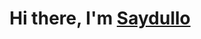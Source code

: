 <h1 align="center">Hi there, I'm <a href="https://t.me/Saydullo_Busy" target="_blank">Saydullo</a> 

